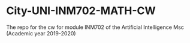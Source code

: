 # City-UNI-INM702-MATH-CW
The repo for the cw for module INM702 of the Artificial Intelligence Msc (Academic year 2019-2020)

